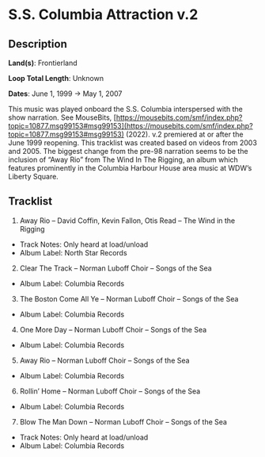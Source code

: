 # S.S. Columbia Attraction v.2

## Description

**Land(s)**: Frontierland

**Loop Total Length**: Unknown

**Dates**: June 1, 1999 → May 1, 2007

This music was played onboard the S.S. Columbia interspersed with the show narration. See MouseBits, [https://mousebits.com/smf/index.php?topic=10877.msg99153#msg99153](https://mousebits.com/smf/index.php?topic=10877.msg99153#msg99153) (2022). v.2 premiered at or after the June 1999 reopening. This tracklist was created based on videos from 2003 and 2005. The biggest change from the pre-98 narration seems to be the inclusion of “Away Rio” from The Wind In The Rigging, an album which features prominently in the Columbia Harbour House area music at WDW’s Liberty Square.

## Tracklist

1. Away Rio – David Coffin, Kevin Fallon, Otis Read – The Wind in the Rigging
- Track Notes: Only heard at load/unload
- Album Label: North Star Records

2. Clear The Track – Norman Luboff Choir – Songs of the Sea
- Album Label: Columbia Records

3. The Boston Come All Ye – Norman Luboff Choir – Songs of the Sea
- Album Label: Columbia Records

4. One More Day – Norman Luboff Choir – Songs of the Sea
- Album Label: Columbia Records

5. Away Rio – Norman Luboff Choir – Songs of the Sea
- Album Label: Columbia Records

6. Rollin’ Home – Norman Luboff Choir – Songs of the Sea
- Album Label: Columbia Records

7. Blow The Man Down – Norman Luboff Choir – Songs of the Sea
- Track Notes: Only heard at load/unload
- Album Label: Columbia Records
